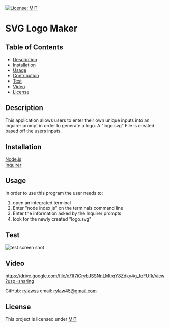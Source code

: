 [![License: MIT](https://img.shields.io/badge/License-MIT-yellow.svg)](https://opensource.org/licenses/MIT)

# SVG Logo Maker

## Table of Contents

- [Description](#description)
- [Installation](#installation)
- [Usage](#usage)
- [Contribution](#contribution)
- [Test](#test)
- [Video](#video)
- [License](#license)

## Description

This application allows users to enter their own unique inputs into an inquirer prompt in order to generate a logo. A "logo.svg" File is created based off the users inputs.

## Installation

[Node.js](https://www.nodejs.org/en) <br>
[Inquirer](https://www.npmjs.com/package/inquirer) <br>

## Usage

In order to use this program the user needs to:<br>

1. open an integrated terminal
2. Enter "node index.js" on the terminals command line
3. Enter the information asked by the Inquirer prompts
4. look for the newly created "logo.svg"

## Test
![test screen shot](https://github.com/rylawss/10-SVG-Logo-Maker/assets/128633609/9af26ae9-ec5e-4caf-b3aa-11842aa1a601)
## Video
https://drive.google.com/file/d/1f7iCrybJSSNnLMtrqY8Zdky4g_fqFUfk/view?usp=sharing

GitHub: [rylawss](https://github.com/rylawss)
email: rylaw45@gmail.com

## License

This project is licensed under [MIT](https://opensource.org/licenses/MIT)
